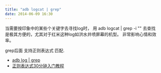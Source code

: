 ```yaml
---
title: "adb logcat | grep"
date: 2014-06-09 16:30
---
```



当需要按印象中的某些个关键字去寻找log时，
用 adb logcat | grep -i "" 去查找是极其方便的，尤其对于红米这种log如洪水井喷屏幕的机型。
非常影响心情和效率。

grep后面 支持正则表达式 匹配.

* [adb log | grep](http://www.cnblogs.com/imouto/archive/2012/12/11/filtering-adb-logcat-output.html)
* [正则表达式30分钟入门教程](http://deerchao.net/tutorials/regex/regex.htm)